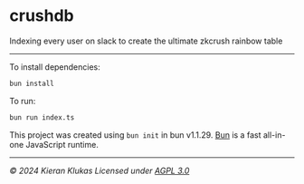 # crushdb

Indexing every user on slack to create the ultimate zkcrush rainbow table

---

To install dependencies:

```bash
bun install
```

To run:

```bash
bun run index.ts
```

This project was created using `bun init` in bun v1.1.29. [Bun](https://bun.sh) is a fast all-in-one JavaScript runtime.

---

_© 2024 Kieran Klukas_
_Licensed under [AGPL 3.0](LICENSE.md)_